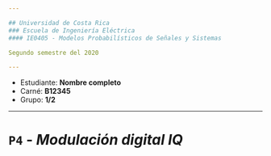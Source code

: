 ```yaml
---

## Universidad de Costa Rica
### Escuela de Ingeniería Eléctrica
#### IE0405 - Modelos Probabilísticos de Señales y Sistemas

Segundo semestre del 2020

---
```


* Estudiante: **Nombre completo**
* Carné: **B12345**
* Grupo: **1/2**

---
# `P4` - *Modulación digital IQ*
